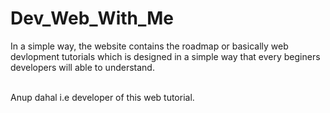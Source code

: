 # Dev_Web_With_Me
In a simple way, the website contains the roadmap or basically web devlopment tutorials which is designed in a simple way that every beginers developers will able to understand. <br>







<br>
Anup dahal i.e developer of this web tutorial.
